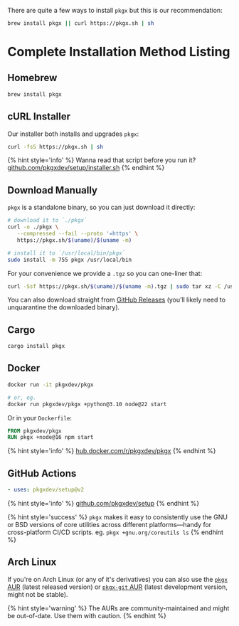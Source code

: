 There are quite a few ways to install `pkgx` but this is our recommendation:

```sh
brew install pkgx || curl https://pkgx.sh | sh
```

# Complete Installation Method Listing

## Homebrew

```sh
brew install pkgx
```

## cURL Installer

Our installer both installs and upgrades `pkgx`:

```sh
curl -fsS https://pkgx.sh | sh
```

{% hint style='info' %}
Wanna read that script before you run it?
[github.com/pkgxdev/setup/installer.sh][installer]
{% endhint %}

## Download Manually

`pkgx` is a standalone binary, so you can just download it directly:

```sh
# download it to `./pkgx`
curl -o ./pkgx \
   --compressed --fail --proto '=https' \
   https://pkgx.sh/$(uname)/$(uname -m)

# install it to `/usr/local/bin/pkgx`
sudo install -m 755 pkgx /usr/local/bin
```

For your convenience we provide a `.tgz` so you can one-liner that:

```sh
curl -Ssf https://pkgx.sh/$(uname)/$(uname -m).tgz | sudo tar xz -C /usr/local/bin
```

You can also download straight from [GitHub Releases] (you’ll likely need
to unquarantine the downloaded binary).

## Cargo

```sh
cargo install pkgx
```

## Docker

```sh
docker run -it pkgxdev/pkgx

# or, eg.
docker run pkgxdev/pkgx +python@3.10 node@22 start
```

Or in your `Dockerfile`:

```Dockerfile
FROM pkgxdev/pkgx
RUN pkgx +node@16 npm start
```

{% hint style='info' %}
[hub.docker.com/r/pkgxdev/pkgx](https://hub.docker.com/r/pkgxdev/pkgx)
{% endhint %}

## GitHub Actions

```yaml
- uses: pkgxdev/setup@v2
```

{% hint style='info' %}
[github.com/pkgxdev/setup](https://github.com/pkgxdev/setup)
{% endhint %}

{% hint style='success' %}
`pkgx` makes it easy to consistently use the GNU or BSD versions of core
utilities across different platforms—handy for cross-platform CI/CD
scripts. eg. `pkgx +gnu.org/coreutils ls`
{% endhint %}

## Arch Linux

If you're on Arch Linux (or any of it's derivatives) you can also use the
[`pkgx` AUR] (latest released version) or [`pkgx-git` AUR] (latest
development version, might not be stable).

{% hint style='warning' %}
The AURs are community-maintained and might be out-of-date. Use them with
caution.
{% endhint %}

[GitHub Releases]: https://github.com/pkgxdev/pkgx/releases
[installer]: https://github.com/pkgxdev/setup/blob/main/installer.sh
[`pkgx` AUR]: https://aur.archlinux.org/packages/pkgx
[`pkgx-git` AUR]: https://aur.archlinux.org/packages/pkgx-git
